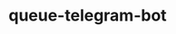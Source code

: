 # queue-telegram-bot

<!-- https://docs.google.com/document/d/1IRDkZ1_x7HtzHj8-TqcKiel5vHTuCX1spIWOSR8Ne4k/edit

commands:
✅ add_teacher - vika
✅ add_subject - vika
✅ delete_teacher - vika
✅ delete_subject - vika

✅ create_queueu - vitalik
add_student_to_queue + add_student - vitalik

✅ show_needed_queue - dima
✅ start_queue - dima
show_current_student(nearest_future) - dima
next (queue to next student) - dima

✅ all_teachers - dima
✅ all_subjects - dima
✅ all_students - dima


start, help, end, menu-->
